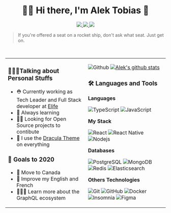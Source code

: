 

<h1 align="center">👋🏻 Hi there, I'm Alek Tobias 🚀</h1>
<p align="center">
<a href="https://github.com/alektobias" alt="Github">
  <img src="https://img.shields.io/badge/-Github-000?style=flat&logo=Github&logoColor=white" />
</a>
<a href="https://www.linkedin.com/in/alek-tobias-barreira-lima-754395157/" alt="LinkedIn">
  <img src="https://img.shields.io/badge/-LinkedIn-blue?style=flat&logo=Linkedin&logoColor=white" />
</a>
<a href="mailto:alektobias@gmail.com" alt="Gmail">
  <img src="https://img.shields.io/badge/-Gmail-c14438?style=flat&logo=Gmail&logoColor=white" />
</a>

<!-- [![Discord](https://img.shields.io/badge/-Discord-000000?style=flat&logo=Discord&link=https://github.com/alektobias/)](https://github.com/alektobias/) -->
</p>

> If you're offered a seat on a rocket ship, don't ask what seat. Just get on.

&nbsp;
<table >
  <td >

  <!-- Talking about you -->
  ### 🙋🏻‍♂️Talking about Personal Stuffs
  - ⛑ Currently working as Tech Leader and Full Stack developer at [Elife](https://github.com/elifebr)
  - 🧠 Always learning
  - 💪🏻 Looking for Open Source projects to contibute
  - 🦇 I use the [Dracula Theme](https://draculatheme.com) on everything

  ### 🔭 Goals to 2020
  - 🍁 Move to Canada
  - 📢 Improve my English and French
  - 👩🏻‍💻 Learn more about the GraphQL ecosystem 
    
  </td>
  <td width="50%" style="border: 0;">
  <img  alt="Github" src="https://raw.githubusercontent.com/onimur/.github/master/.resources/git-header.svg" />
  <a href="https://github.com/alekotibas">
    <img  alt="Alek's github stats" src="https://github-readme-stats.vercel.app/api?username=alektobias&show_icons=true&hide_border=true" />
  </a>

  ###  🛠 Languages and Tools

 <strong>Languages</strong>

  <img src="https://img.shields.io/badge/-TypeScript-294E80?style=flat&logo=typescript&link=https://github.com/alektobias/" alt="TypeScript" /> 

  <img src="https://img.shields.io/badge/-JavaScript-black?style=flat&logo=javascript&link=https://github.com/alektobias/" alt="JavaScript" /> 
  
 <strong>My Stack</strong>


  <img src="https://img.shields.io/badge/-React-black?style=flat&logo=react&link=https://github.com/alektobias" alt="React" /> 
  <img src="https://img.shields.io/badge/-React%20Native-black?style=flat&logo=react" alt="React Native" /> 
  <img src="https://img.shields.io/badge/-Nodejs-black?style=flat&logo=Node.js&link=https://github.com/alektobias/" alt="Nodejs" /> 

  <strong>Databases</strong>

  <img src="https://img.shields.io/badge/-PostgreSQL-316192?style=flat&logo=postgresql&link=https://github.com/alektobias/" alt="PostgreSQL" /> 
  <img src="https://img.shields.io/badge/-MongoDB-black?style=flat&logo=mongodb&link=https://github.com/alektobias/" alt="MongoDB" /> 
  <img src="https://img.shields.io/badge/-Redis-D22E26?style=flat&logo=redis&logoColor=white&link=https://github.com/alektobias/" alt="Redis" /> 
  <img src="https://img.shields.io/badge/-Elasticsearch-06A5DD?style=flat&logo=elasticsearch&link=https://github.com/alektobias/" alt="Elasticsearch" /> 

  <strong>Others Technologies</strong>

  <img src="https://img.shields.io/badge/-Git-black?style=flat&logo=git&link=https://github.com/alektobias/" alt="Git" /> 
  <img src="https://img.shields.io/badge/-GitHub-181717?style=flat&logo=github&link=https://github.com/alektobias/" alt="GitHub" /> 
  <img src="https://img.shields.io/badge/-Docker-black?style=flat&logo=docker&link=https://github.com/alektobias/" alt="Docker" /> 
  <img src="https://img.shields.io/badge/-Insomnia-5849BE?style=flat&logo=Insomnia&link=https://github.com/alektobias/" alt="Insomnia" /> 
  <img src="https://img.shields.io/badge/-Figma-ffbaba?style=flat&logo=figma" alt="Figma" /> 
  </td>
</table>
